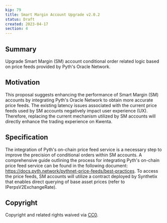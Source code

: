 ```yaml
---
kip: 79
title: Smart Margin Account Upgrade v2.0.2
status: Draft
created: 2023-04-17
section: 4
---
```


## Summary
Upgrade Smart Margin (SM) account conditional order related logic based on price feeds provided by Pyth's Oracle Network.

## Motivation
This proposal suggests enhancing the performance of Smart Margin (SM) accounts by integrating Pyth's Oracle Network to obtain more accurate price feeds. The existing latency issues associated with the current price feeds used by SM accounts negatively impact user experience (UX). Therefore, replacing the current mechanism utilized by SM accounts will directly enhance the trading experience on Kwenta.

## Specification
The integration of Pyth's on-chain price feed service is a necessary step to improve the precision of conditional orders within SM accounts. A comprehensive guide outlining the process for integrating Pyth's on-chain price feed service can be found in the following document: https://docs.pyth.network/pythnet-price-feeds/best-practices. To access the price feeds, SM accounts will utilize a contract deployed by Synthetix that enables direct querying of base asset prices (refer to IPerpsV2ExchangeRate).

## Copyright
Copyright and related rights waived via [CC0](https://creativecommons.org/publicdomain/zero/1.0/).